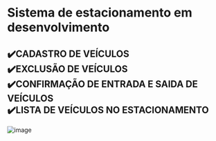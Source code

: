 <h1>Sistema de estacionamento em desenvolvimento </h1> 

<H2>✔️CADASTRO DE VEÍCULOS <BR>
✔️EXCLUSÃO  DE VEÍCULOS <BR>
✔️CONFIRMAÇÃO DE ENTRADA E SAIDA DE VEÍCULOS <BR>
✔️LISTA DE VEÍCULOS NO ESTACIONAMENTO <BR> </H2>

  
  ![image](https://user-images.githubusercontent.com/55327081/213830840-47c2cbe2-cf40-419e-8075-53dd683dc3b7.png)
